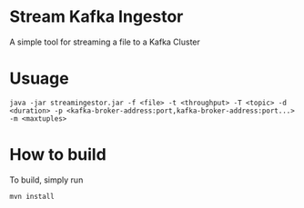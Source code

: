 # Stream Kafka Ingestor
A simple tool for streaming a file to a Kafka Cluster

# Usuage
```
java -jar streamingestor.jar -f <file> -t <throughput> -T <topic> -d <duration> -p <kafka-broker-address:port,kafka-broker-address:port...> -m <maxtuples>
```
# How to build
To build, simply run
```
mvn install
```

